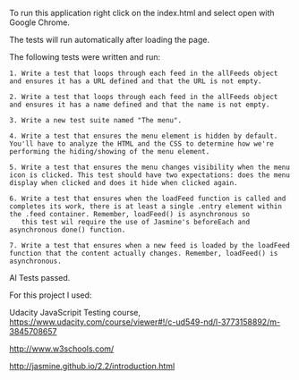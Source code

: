 To run this application right click on the index.html and select open with Google Chrome.

The tests will run automatically after loading the page.

The following tests were written and run:

	1. Write a test that loops through each feed in the allFeeds object and ensures it has a URL defined and that the URL is not empty.

	2. Write a test that loops through each feed in the allFeeds object and ensures it has a name defined and that the name is not empty.

	3. Write a new test suite named "The menu".

	4. Write a test that ensures the menu element is hidden by default. You'll have to analyze the HTML and the CSS to determine how we're performing the hiding/showing of the menu element.

	5. Write a test that ensures the menu changes visibility when the menu icon is clicked. This test should have two expectations: does the menu display when clicked and does it hide when clicked again.

	6. Write a test that ensures when the loadFeed function is called and completes its work, there is at least a single .entry element within the .feed container. Remember, loadFeed() is asynchronous so      
	   this test wil require the use of Jasmine's beforeEach and asynchronous done() function.
	   
	7. Write a test that ensures when a new feed is loaded by the loadFeed function that the content actually changes. Remember, loadFeed() is asynchronous.

Al Tests passed.

For this project I used:

Udacity JavaScripit Testing course, https://www.udacity.com/course/viewer#!/c-ud549-nd/l-3773158892/m-3845708657

http://www.w3schools.com/

http://jasmine.github.io/2.2/introduction.html